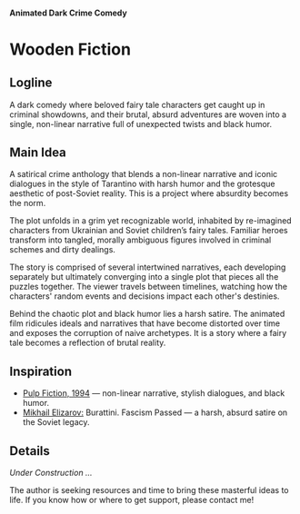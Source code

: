 #### Animated Dark Crime Comedy

# Wooden Fiction

## Logline

A dark comedy where beloved fairy tale characters get caught up in criminal showdowns, and their brutal, absurd adventures are woven into a single, non-linear narrative full of unexpected twists and black humor.

## Main Idea

A satirical crime anthology that blends a non-linear narrative and iconic dialogues in the style of Tarantino with harsh humor and the grotesque aesthetic of post-Soviet reality. This is a project where absurdity becomes the norm.

The plot unfolds in a grim yet recognizable world, inhabited by re-imagined characters from Ukrainian and Soviet children’s fairy tales. Familiar heroes transform into tangled, morally ambiguous figures involved in criminal schemes and dirty dealings.

The story is comprised of several intertwined narratives, each developing separately but ultimately converging into a single plot that pieces all the puzzles together. The viewer travels between timelines, watching how the characters' random events and decisions impact each other's destinies.

Behind the chaotic plot and black humor lies a harsh satire. The animated film ridicules ideals and narratives that have become distorted over time and exposes the corruption of naive archetypes. It is a story where a fairy tale becomes a reflection of brutal reality.

## Inspiration

- [Pulp Fiction, 1994](https://www.imdb.com/title/tt0110912/) — non-linear narrative, stylish dialogues, and black humor.
- [Mikhail Elizarov:](https://neolurk.org/wiki/%D0%9C%D0%B8%D1%85%D0%B0%D0%B8%D0%BB_%D0%95%D0%BB%D0%B8%D0%B7%D0%B0%D1%80%D0%BE%D0%B2) Burattini. Fascism Passed — a harsh, absurd satire on the Soviet legacy.

## Details

*Under Construction …*

The author is seeking resources and time to bring these masterful ideas to life. If you know how or where to get support, please contact me!